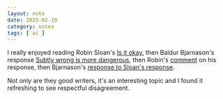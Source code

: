 ```yaml
---
layout: note
date: 2025-02-16
category: notes
tags: [ ai ]
---
```


I really enjoyed reading Robin Sloan's [Is it okay](https://www.robinsloan.com/lab/is-it-okay/), then Baldur Bjarnason's response [Subtly wrong is more dangerous](https://www.baldurbjarnason.com/notes/2025/subtly-wrong-is-more-dangerous/), then Robin's [comment](https://www.robinsloan.com/lab/science-fiction/) on his response, then Bjarnason's [response to Sloan's response](https://www.baldurbjarnason.com/notes/2025/now-im-disappointed/). 

Not only are they good writers, it's an interesting topic and I found it refreshing to see respectful disagreement.